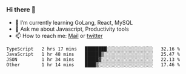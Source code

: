 ### Hi there 👋

- 🌱 I’m currently learning GoLang, React, MySQL
- 💬 Ask me about Javascript, Productivity tools 
- 📫 How to reach me: [Mail](mailto:kvaishak47@gmail.com) or [twitter](https://twitter.com/kvaish4k)

<!--START_SECTION:waka-->

```text
TypeScript   2 hrs 17 mins   ████████░░░░░░░░░░░░░░░░░   32.16 %
JavaScript   1 hr 48 mins    ██████▒░░░░░░░░░░░░░░░░░░   25.47 %
JSON         1 hr 34 mins    █████▓░░░░░░░░░░░░░░░░░░░   22.13 %
Other        1 hr 14 mins    ████▒░░░░░░░░░░░░░░░░░░░░   17.46 %
```

<!--END_SECTION:waka-->
